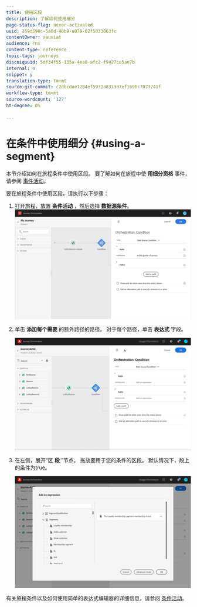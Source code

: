 ```yaml
---
title: 使用区段
description: 了解如何使用细分
page-status-flag: never-activated
uuid: 269d590c-5a6d-40b9-a879-02f5033863fc
contentOwner: sauviat
audience: rns
content-type: reference
topic-tags: journeys
discoiquuid: 5df34f55-135a-4ea8-afc2-f9427ce5ae7b
internal: n
snippet: y
translation-type: tm+mt
source-git-commit: c2dbcdae1284ef5932a8313d7ef169bc7073741f
workflow-type: tm+mt
source-wordcount: '127'
ht-degree: 0%

---
```



# 在条件中使用细分 {#using-a-segment}

本节介绍如何在旅程条件中使用区段。 要了解如何在旅程中使 **用细分资格** 事件，请参阅 [事件活动](../building-journeys/event-activities.md#segment-qualification)。

要在旅程条件中使用区段，请执行以下步骤：

1. 打开旅程，放置 **条件活动** ，然后选择 **数据源条件**。
   ![](../assets/journey47.png)

1. 单击 **添加每个需要** 的额外路径的路径。 对于每个路径，单击 **表达式** 字段。

   ![](../assets/segment3.png)

1. 在左侧，展开“区 **段** ”节点。 拖放要用于您的条件的区段。 默认情况下，段上的条件为true。

   ![](../assets/segment4.png)

有关旅程条件以及如何使用简单的表达式编辑器的详细信息，请参阅 [条件活动](../building-journeys/condition-activity.md#about_condition)。
